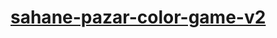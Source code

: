 

 # [sahane-pazar-color-game-v2]([https://ornek-link.com](https://sahane-pazar-box-game-v2.netlify.app/))
